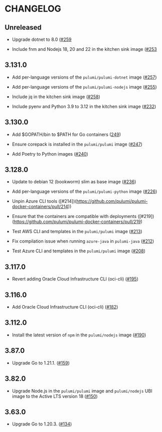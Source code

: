 # CHANGELOG

## Unreleased

- Upgrade dotnet to 8.0
  ([#259](https://github.com/pulumi/pulumi-docker-containers/pull/259)

- Include fnm and Nodejs 18, 20 and 22 in the kitchen sink image
  ([#253](https://github.com/pulumi/pulumi-docker-containers/pull/253)

## 3.131.0

- Add per-language versions of the `pulumi/pulumi-dotnet` image
  ([#257](https://github.com/pulumi/pulumi-docker-containers/pull/257))

- Add per-language versions of the `pulumi/pulumi-nodejs` image
  ([#255](https://github.com/pulumi/pulumi-docker-containers/pull/255))

- Include jq in the kitchen sink image
  ([#258](https://github.com/pulumi/pulumi-docker-containers/pull/258))

- Include pyenv and Python 3.9 to 3.12 in the kitchen sink image
  ([#232](https://github.com/pulumi/pulumi-docker-containers/pull/232))

## 3.130.0

- Add $GOPATH/bin to $PATH for Go containers
  ([249](https://github.com/pulumi/pulumi-docker-containers/pull/249))

- Ensure corepack is installed in the `pulumi/pulumi` image
  ([#247](https://github.com/pulumi/pulumi-docker-containers/pull/247))

- Add Poetry to Python images ([#240](https://github.com/pulumi/pulumi-docker-containers/pull/240))

## 3.128.0

- Update to debian 12 (bookworm) slim as base image
  ([#236](https://github.com/pulumi/pulumi-docker-containers/pull/236))

- Add per-language versions of the `pulumi/pulumi-python` image
  ([#226](https://github.com/pulumi/pulumi-docker-containers/pull/226))

- Unpin Azure CLI tools ([#214])(https://github.com/pulumi/pulumi-docker-containers/pull/214))

- Ensure that the containers are compatible with deployments
  ([#219])(https://github.com/pulumi/pulumi-docker-containers/pull/219)

- Test AWS CLI and templates in the `pulumi/pulumi` image
  ([#213](https://github.com/pulumi/pulumi-docker-containers/pull/213))

- Fix compilation issue when running `azure-java` in `pulumi-java`
  ([#212](https://github.com/pulumi/pulumi-docker-containers/pull/212))

- Test Azure CLI and templates in the `pulumi/pulumi` image
  ([#208](https://github.com/pulumi/pulumi-docker-containers/pull/208))

## 3.117.0

- Revert adding Oracle Cloud Infrastructure CLI (oci-cli)
  ([#195](https://github.com/pulumi/pulumi-docker-containers/pull/195))

## 3.116.0

- Add Oracle Cloud Infrastructure CLI (oci-cli)
  ([#182](https://github.com/pulumi/pulumi-docker-containers/pull/182))

## 3.112.0

- Install the latest version of `npm` in the `pulumi/nodejs` image
  ([#190](https://github.com/pulumi/pulumi-docker-containers/pull/190))

## 3.87.0

- Upgrade Go to 1.21.1. ([#159](https://github.com/pulumi/pulumi-docker-containers/pull/159))

## 3.82.0

- Upgrade Node.js in the `pulumi/pulumi` image and `pulumi/nodejs` UBI image to the Active LTS version 18
  ([#150](https://github.com/pulumi/pulumi-docker-containers/pull/150))

## 3.63.0

- Upgrade Go to 1.20.3. ([#134](https://github.com/pulumi/pulumi-docker-containers/pull/134))

